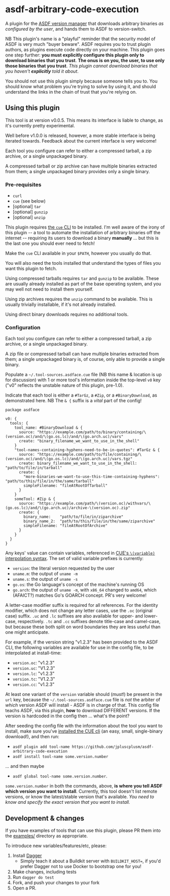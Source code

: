 # asdf-arbitrary-code-execution

A plugin for the [ASDF version manager](https://asdf-vm.com/) that downloads
arbitrary binaries _as configured by the user_, and hands them to ASDF to
version-switch.

NB This plugin's name is a "playful" reminder that the security model of ASDF
is very much "buyer beware". ASDF requires you to trust plugin authors, as
plugins execute code directly on your machine. This plugin goes one step
further: **you must explicitly configure this plugin only to download binaries
that you trust**. **The onus is on you, the user, to use only those binaries
that you trust**. _This plugin cannot download binaries that you haven't
**explicitly** told it about_.

You should not use this plugin simply because someone tells you to. You should
know what problem you're trying to solve by using it, and should understand the
links in the chain of trust that you're relying on.

## Using this plugin

This tool is at version v0.0.5. This means its interface is liable to change,
as it's currently pretty experimental.

Well before v1.0.0 is released, however, a more stable interface is being
iterated towards. Feedback about the current interface is very welcome!

Each tool you configure can refer to either a compressed tarball, a zip
archive, or a single unpackaged binary.

A compressed tarball or zip archive can have multiple binaries extracted from
them; a single unpackaged binary provides only a single binary.

### Pre-requisites

- `curl`
- `cue` (see below)
- [optional] `tar`
- [optional] `gunzip`
- [optional] `unzip`

This plugin requires [the `cue`
CLI](https://cuelang.org/docs/install/#install-cue-from-official-release-binaries)
to be installed. I'm well aware of the irony of this plugin -- a tool to
automate the installation of arbitrary binaries off the internet -- requiring
its users to download a binary **manually** ... but this is the last one you
should ever need to fetch!

Make the `cue` CLI available in your `$PATH`, however you usually do that.

You will also need the tools installed that understand the types of files you
want this plugin to fetch.

Using compressed tarballs requires `tar` and `gunzip` to be available. These
are usually already installed as part of the base operating system, and you may
well not need to install them yourself.

Using zip archives requires the `unzip` command to be available. This is
usually trivially installable, if it's not already installed.

Using direct binary downloads requires no additional tools.

### Configuration

Each tool you configure can refer to either a compressed tarball, a zip
archive, or a single unpackaged binary.

A zip file or compressed tarball can have multiple binaries extracted from them;
a single unpackaged binary is, of course, only able to provide a single binary.

Populate a `~/.tool-sources.asdface.cue` file (NB this name & location is up
for discussion) with 1 or more tool's information inside the top-level `v0` key
("v0" reflects the unstable nature of this plugin, pre-1.0).

Indicate that each tool is either a `#TarGz`, a `#Zip`, or a `#BinaryDownload`,
as demonstrated here. NB The `& {` suffix is a *vital* part of the config!

```CUE
package asdface

v0: {
  tools: {
    tool_name: #BinaryDownload & {
      source: "https://example.com/path/to/binary/containing/\(version.oc)/and/\(go.os.lc)/and/\(go.arch.uc)/vars"
      create: "binary_filename_we_want_to_use_in_the_shell"
    }
    "tool-names-containing-hyphens-need-to-be-in-quotes": #TarGz & {
      source: "https://example.com/path/to/file/containing/\(version.oc)/and/\(go.os.lc)/and/\(go.arch.uc)/vars.tgz"
      create: binary_filename_we_want_to_use_in_the_shell: "path/to/file/in/tarball"
      create: {
        "more-binaries-we-want-to-use-this-time-containing-hyphens": "path/to/this/file/in/the/same/tarball"
        simpleFilename: "fileAtRootOfTarball"
      }
    }
    someTool: #Zip & {
      source: "https://example.com/path/\(version.oc)/withvars/\(go.os.lc)/and/\(go.arch.uc)/archive-\(version.oc).zip"
      create: {
        binary_name:    "path/to/file/in/ziparchive"
        binary_name_2:  "path/to/this/file/in/the/same/ziparchive"
        simpleFilename: "fileAtRootOfArchive"
      }
    }
  }
}
```

Any keys' value can contain variables, referenced in [CUE's `\(variable)`
interpolation
syntax](https://cuelang.org/docs/tutorials/tour/expressions/interpolation/).
The set of valid variable prefixes is currently:

- `version`: the literal version requested by the user
- `uname.m`: the output of `uname -m`
- `uname.s`: the output of `uname -s`
- `go.os`:   the Go language's concept of the machine's running OS
- `go.arch`: the output of `uname -m`, with `x86_64` changed to `amd64`, which (AFAICT?) matches Go's GOARCH concept. PR's very welcome!

A letter-case modifier suffix is required for all references. For the identity
modifier, which does not change any letter cases, use the `.oc` (original case)
suffix. `.uc` and `.lc` suffixes are also available for upper- and lower-case,
respectively. `.tc` and `.cc` suffixes denote title-case and camel-case, but
because these both split on word boundaries they are less useful than one
might anticipate.

For example, if the version string "v1.2.3" has been provided to the ASDF CLI,
the following variables are available for use in the config file, to be
interpolated at install-time:

- `version.oc`: "v1.2.3"
- `version.uc`: "V1.2.3"
- `version.lc`: "v1.2.3"
- `version.tc`: "V1.2.3"
- `version.cc`: "v1.2.3"

At least one variant of the `version` variable should (*must*!) be present in
the `url` key, because the `~/.tool-sources.asdface.cue` file is *not* the
arbiter of *which* version ASDF will install - ASDF is in charge of that. This
config file teachs ASDF, via this plugin, **how** to download DIFFERENT
versions.  If the version is hardcoded in the config then ... what's the point?

After seeding the config file with the information about the tool you want to
install, make sure you've [installed the CUE cli](#pre-requisites) (an easy,
small, single-binary download!), and then run:

- `asdf plugin add tool-name https://github.com/jpluscplusm/asdf-arbitrary-code-execution`
- `asdf install tool-name some.version.number`

... and then maybe

- `asdf global tool-name some.version.number`.

`some.version.number` in both the commands, above, **is where you tell ASDF
which version you want to install**. Currently, this tool doesn't list remote
versions, or know the latest/stable version that's available. *You need to know
and specify the exact version that you want to install.*

## Development & changes

If you have examples of tools that can use this plugin, please PR them into the
[examples/](examples/) directory as appropriate.

To introduce new variables/features/etc, please:

1. Install [Dagger](https://docs.dagger.io/1200/local-dev)
   - Simply teach it about a Buildkit server with `BUILDKIT_HOST=`, if you'd
     prefer Dagger not to use Docker to bootstrap one for you!
1. Make changes, including tests
1. Run `dagger do test`
1. Fork, and push your changes to your fork
1. Open a PR.
